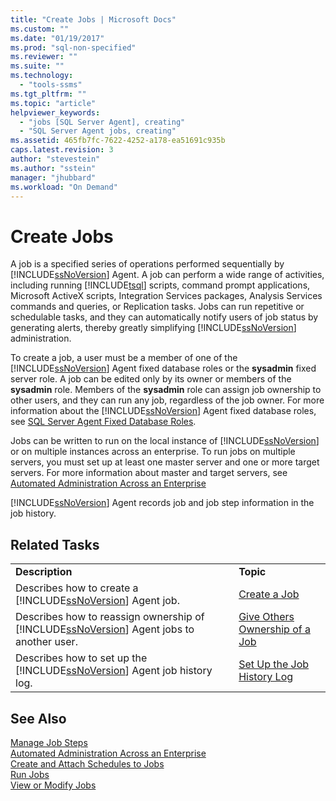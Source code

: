```yaml
---
title: "Create Jobs | Microsoft Docs"
ms.custom: ""
ms.date: "01/19/2017"
ms.prod: "sql-non-specified"
ms.reviewer: ""
ms.suite: ""
ms.technology: 
  - "tools-ssms"
ms.tgt_pltfrm: ""
ms.topic: "article"
helpviewer_keywords: 
  - "jobs [SQL Server Agent], creating"
  - "SQL Server Agent jobs, creating"
ms.assetid: 465fb7fc-7622-4252-a178-ea51691c935b
caps.latest.revision: 3
author: "stevestein"
ms.author: "sstein"
manager: "jhubbard"
ms.workload: "On Demand"
---
```

# Create Jobs
A job is a specified series of operations performed sequentially by [!INCLUDE[ssNoVersion](../../includes/ssnoversion_md.md)] Agent. A job can perform a wide range of activities, including running [!INCLUDE[tsql](../../includes/tsql_md.md)] scripts, command prompt applications, Microsoft ActiveX scripts, Integration Services packages, Analysis Services commands and queries, or Replication tasks. Jobs can run repetitive or schedulable tasks, and they can automatically notify users of job status by generating alerts, thereby greatly simplifying [!INCLUDE[ssNoVersion](../../includes/ssnoversion_md.md)] administration.  
  
To create a job, a user must be a member of one of the [!INCLUDE[ssNoVersion](../../includes/ssnoversion_md.md)] Agent fixed database roles or the **sysadmin** fixed server role. A job can be edited only by its owner or members of the **sysadmin** role. Members of the **sysadmin** role can assign job ownership to other users, and they can run any job, regardless of the job owner. For more information about the [!INCLUDE[ssNoVersion](../../includes/ssnoversion_md.md)] Agent fixed database roles, see [SQL Server Agent Fixed Database Roles](../../ssms/agent/sql-server-agent-fixed-database-roles.md).  
  
Jobs can be written to run on the local instance of [!INCLUDE[ssNoVersion](../../includes/ssnoversion_md.md)] or on multiple instances across an enterprise. To run jobs on multiple servers, you must set up at least one master server and one or more target servers. For more information about master and target servers, see [Automated Administration Across an Enterprise](../../ssms/agent/automated-administration-across-an-enterprise.md)  
  
[!INCLUDE[ssNoVersion](../../includes/ssnoversion_md.md)] Agent records job and job step information in the job history.  
  
## Related Tasks  
  
|||  
|-|-|  
|**Description**|**Topic**|  
|Describes how to create a [!INCLUDE[ssNoVersion](../../includes/ssnoversion_md.md)] Agent job.|[Create a Job](../../ssms/agent/create-a-job.md)|  
|Describes how to reassign ownership of [!INCLUDE[ssNoVersion](../../includes/ssnoversion_md.md)] Agent jobs to another user.|[Give Others Ownership of a Job](../../ssms/agent/give-others-ownership-of-a-job.md)|  
|Describes how to set up the [!INCLUDE[ssNoVersion](../../includes/ssnoversion_md.md)] Agent job history log.|[Set Up the Job History Log](../../ssms/agent/set-up-the-job-history-log.md)|  
  
## See Also  
[Manage Job Steps](../../ssms/agent/manage-job-steps.md)  
[Automated Administration Across an Enterprise](../../ssms/agent/automated-administration-across-an-enterprise.md)  
[Create and Attach Schedules to Jobs](../../ssms/agent/create-and-attach-schedules-to-jobs.md)  
[Run Jobs](../../ssms/agent/run-jobs.md)  
[View or Modify Jobs](../../ssms/agent/view-or-modify-jobs.md)  
  
